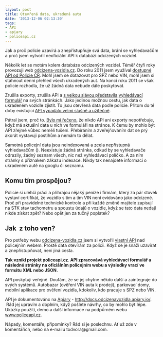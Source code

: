 ```yaml
---
layout: post
title: Otevřená data, ukradená auta
date: '2013-12-06 02:13:30'
tags:
- API
- apiary
- policeapi.cz
---
```

Jak a proč policie uzavírá a znepřístupňuje svá data, brání se vyhledavačům a proč jsem vytvořil neoficiální API k databázi odcizených vozidel.

<p>Několik let se motám kolem databáze odcizených vozidel. Téměř čtyři roky provozuji web <a href="http://www.odcizena-vozidla.cz" target="_blank">odcizena-vozidla.cz</a>. Do roku 2011 jsem využíval <a href="http://www.odcizena-vozidla.cz/images/policie-screenshoty/xml_api_old.png" target="_blank">dostupné API od Policie ČR</a>. Mohl jsem se dotazovat pro SPZ nebo VIN, mohl jsem si stáhnout denní přehled všech ukradených aut. Na konci roku 2011 se však policie rozhodla, že už žádná data nebude dále poskytovat.</p>
<p>Zrušila exporty, zrušila API a <a href="http://www.policie.cz/clanek/nova-databaze-patrani-po-vozidlech.aspx" target="_blank">s velkou slávou představila</a> <a href="http://aplikace.policie.cz/patrani-vozidla/" target="_blank">vyhledávací formulář</a> na svých stránkách. Jako jedinou možnou cestu, jak data o ukradeném vozidle zjistit. To jsou otevřená data podle policie. Přitom do té doby existující <a href="http://www.odcizena-vozidla.cz/images/policie-screenshoty/xml_api_old.png" target="_blank">API vypadalo velmi slušně a užitečně</a>. </p>
<p>Pátral jsem, proč to. <a href="http://www.odcizena-vozidla.cz/ukonceni-importu-policie" target="_blank">Bylo mi řečeno</a>, že nikdo API ani exporty nepotřebuje, když má aktuální data u nich ve formuláři na stránce. K čemu by mohlo být API zřejmě vůbec neměli tušení. Přebíráním a zveřejňováním dat se prý akorát vystavuji postihům a nemám to dělat.</p>
<p>Samotná policejní data jsou neindexovaná a zcela nepřístupná vyhledavačům (<meta name="robots" content="noindex, follow" />). Neexistuje žádná stránka, odkud by se vyhledavače odrazily, žádný seznam všech, nic než vyhledávací políčko. A za ním stránky s příznakem zákazu indexace. Nikdy tak nenajdete informaci o ukradeném autě na googlu či seznamu. </p>
<h2>Komu tím prospějou?</h2>
<p>Policie si ulehčí práci a přihrajou nějaký peníze i firmám, který za pár stovek vystaví certifikát, že vozidlo s tím a tím VIN není evidováno jako odcizené. Proč při pravidelné technické kontrole a při každé změně majitele zapisují na STK stav tachometru a spoustu údajů o vozidle, když se tato data nedají nikde získat zpět? Nebo opět jen za tučný poplatek?</p>
<h2>Jak  z toho ven?<span style="font-size: 10px;"> </span></h2>
<p>Pro potřeby webu <a href="http://www.odcizena-vozidla.cz">odcizena-vozidla.cz</a> jsem si vytvořil <a href="http://www.policeapi.cz/" target="_blank">vlastní API</a> nad policejním webem. Prostě data otevírám za policii. Když se je snaží uzavírat a znepřístupňovat, není jiná cesta.</p>
<p><strong>Tak vznikl projekt <a href="http://www.policeapi.cz/">policeapi.cz</a>. API zpracovává vyhledávací formulář a následné stránky na oficiálním policejním webu a výsledky vrací ve formátu XML nebo JSON. </strong></p>
<p>API poskytuji veřejně. Doufám, že se jej chytne někdo další a zaintegruje do svých systémů. Autobazar (ověření VIN auta k prodeji), parkovací domy, mobilní aplikace pro ověření vozidla, kdokoliv, kdo pracuje s SPZ nebo VIN. </p>
<p>API je dokumentováno na <a href="http://www.apiary.io/">Apiary</a> - <a href="http://docs.odcizenavozidla.apiary.io/">http://docs.odcizenavozidla.apiary.io/</a>.  Rád jej upravím a doplním, když pošlete návrhy, co by mohlo být lépe. Ukázky použití, demo a další informace na podpůrném webu <a href="http://www.policeapi.cz">www.policeapi.cz</a>. </p>
<p>Nápady, komentáře, připomínky? Rád si je poslechnu. Ať už zde v komentářích, nebo na e-mailu todvora@gmail.com. </p>
